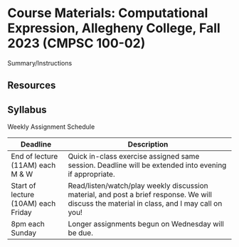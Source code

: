 # Course Materials: Computational Expression, Allegheny College, Fall 2023 (CMPSC 100-02)

Summary/Instructions

## Resources

## Syllabus

Weekly Assignment Schedule

| Deadline | Description |
| --- | --- |
| End of lecture (11AM) each M & W | Quick in-class exercise assigned same session. Deadline will be extended into evening if appropriate. |
| Start of lecture (10AM) each Friday | Read/listen/watch/play weekly discussion material, and post a brief response. We will discuss the material in class, and I may call on you! |
| 8pm each Sunday | Longer assignments begun on Wednesday will be due. |

